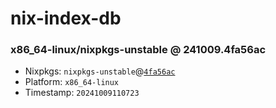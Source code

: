 # nix-index-db
### x86_64-linux/nixpkgs-unstable @ 241009.4fa56ac
- Nixpkgs: `nixpkgs-unstable`@[`4fa56ac`](https://github.com/NixOS/nixpkgs/commit/4fa56ac6d86a213b556d4db9b1cb43a51b3e40ec)
- Platform: `x86_64-linux`
- Timestamp: `20241009110723`
